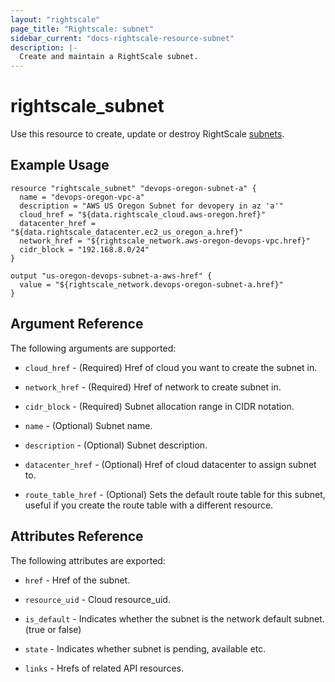 ```yaml
---
layout: "rightscale"
page_title: "Rightscale: subnet"
sidebar_current: "docs-rightscale-resource-subnet"
description: |-
  Create and maintain a RightScale subnet.
---
```


# rightscale_subnet

Use this resource to create, update or destroy RightScale [subnets](http://reference.rightscale.com/api1.5/resources/ResourceSubnets.html).

## Example Usage

```hcl
resource "rightscale_subnet" "devops-oregon-subnet-a" {
  name = "devops-oregon-vpc-a"
  description = "AWS US Oregon Subnet for devopery in az 'a'"
  cloud_href = "${data.rightscale_cloud.aws-oregon.href}"
  datacenter_href = "${data.rightscale_datacenter.ec2_us_oregon_a.href}"
  network_href = "${rightscale_network.aws-oregon-devops-vpc.href}"
  cidr_block = "192.168.8.0/24"
}

output "us-oregon-devops-subnet-a-aws-href" {
  value = "${rightscale_network.devops-oregon-subnet-a.href}"
}
```

## Argument Reference

The following arguments are supported:

* `cloud_href` - (Required) Href of cloud you want to create the subnet in.

* `network_href` - (Required) Href of network to create subnet in.

* `cidr_block` - (Required) Subnet allocation range in CIDR notation.

* `name` - (Optional) Subnet name.

* `description` - (Optional) Subnet description.

* `datacenter_href` - (Optional) Href of cloud datacenter to assign subnet to.

* `route_table_href` - (Optional) Sets the default route table for this subnet, useful if you create the route table with a different resource.

## Attributes Reference

The following attributes are exported:

* `href` - Href of the subnet.

* `resource_uid` - Cloud resource_uid.

* `is_default` - Indicates whether the subnet is the network default subnet. (true or false)

* `state` - Indicates whether subnet is pending, available etc.

* `links` - Hrefs of related API resources.
